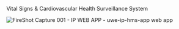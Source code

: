 Vital Signs & Cardiovascular Health Surveillance System

![FireShot Capture 001 - IP WEB APP - uwe-ip-hms-app web app](https://github.com/cfleesimon/wearable-heart-monitor/assets/116180413/b9e26f00-fc26-4b2b-95c2-7e1db67c4795)

